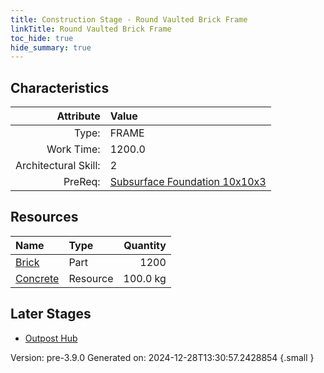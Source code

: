 ```yaml
---
title: Construction Stage - Round Vaulted Brick Frame
linkTitle: Round Vaulted Brick Frame
toc_hide: true
hide_summary: true
---
```


## Characteristics

| Attribute      | Value |
|--------:|:------|
|Type:|FRAME|
|Work Time:|1200.0|
|Architectural Skill:|2|
|PreReq:|[Subsurface Foundation 10x10x3](/docs/definitions/construction/subsurface-foundation-10x10x3)|

## Resources

| Name | Type | Quantity |
|:-----|:-----|-----:|
|[Brick](/docs/definitions/part/brick)|Part|1200|
|[Concrete](/docs/definitions/resource/concrete)|Resource|100.0 kg|

## Later Stages
- [Outpost Hub](/docs/definitions/construction/outpost-hub)


Version: pre-3.9.0 Generated on: 2024-12-28T13:30:57.2428854
{.small }